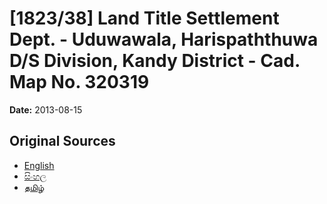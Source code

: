 # [1823/38] Land Title Settlement Dept. - Uduwawala, Harispaththuwa D/S Division, Kandy District - Cad. Map No. 320319

**Date:** 2013-08-15

## Original Sources

- [English](https://documents.gov.lk/view/extra-gazettes/2013/8/1823-38_E.pdf)
- [සිංහල](https://documents.gov.lk/view/extra-gazettes/2013/8/1823-38_S.pdf)
- [தமிழ்](https://documents.gov.lk/view/extra-gazettes/2013/8/1823-38_T.pdf)
